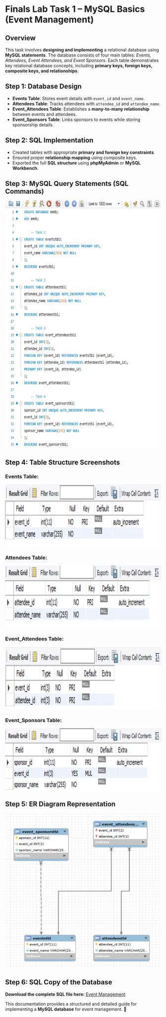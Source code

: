 # Finals Lab Task 1 – MySQL Basics (Event Management)

## Overview
This task involves **designing and implementing** a relational database using **MySQL statements**. The database consists of four main tables: *Events, Attendees, Event Attendees, and Event Sponsors*. Each table demonstrates key relational database concepts, including **primary keys, foreign keys, composite keys, and relationships**.

## Step 1: Database Design
- **Events Table**: Stores event details with `event_id` and `event_name`.
- **Attendees Table**: Tracks attendees with `attendee_id` and `attendee_name`.
- **Event_Attendees Table**: Establishes a **many-to-many relationship** between events and attendees.
- **Event_Sponsors Table**: Links sponsors to events while storing sponsorship details.

## Step 2: SQL Implementation
- Created tables with appropriate **primary and foreign key constraints**.
- Ensured proper **relationship mapping** using composite keys.
- Exported the full **SQL structure** using **phpMyAdmin** or **MySQL Workbench**.

## Step 3: MySQL Query Statements (SQL Commands)
<img src="images/query%20statements.PNG" alt="SQL Query Output" width="600" height="800">

## Step 4: Table Structure Screenshots
### Events Table:
<img src="images/desceventstbl.PNG" alt="Events Table Preview" width="600" height="200">

### Attendees Table:
<img src="images/descattendeestbl.PNG" alt="Attendees Table Preview" width="600" height="200">

### Event_Attendees Table:
<img src="images/desceventattendeestbl.PNG" alt="Event Attendees Table Preview" width="600" height="200">

### Event_Sponsors Table:
<img src="images/desceventssponsorstbl.PNG" alt="Event Sponsors Table Preview" width="600" height="200">

## Step 5: ER Diagram Representation
<img src="images/erdft1.png" alt="Entity Relationship Diagram" width="500" height="500">

## Step 6: SQL Copy of the Database
**Download the complete SQL file here:** [Event Management](https://github.com/angelie2/EDM-Projects-Fajarito/blob/main/rawfile/FInal%20Task%201%20Event%20Management.sql)

This documentation provides a structured and detailed guide for implementing a **MySQL database** for event management. 🚀
